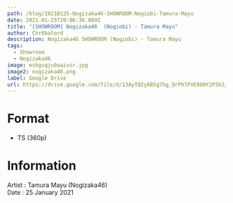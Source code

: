 ```yaml
---
path: /blog/20210125-Nogizaka46-SHOWROOM-Nogiobi-Tamura-Mayu
date: 2021-01-25T20:06:36.089Z
title: "[SHOWROOM] Nogizaka46  (Nogiobi) - Tamura Mayu"
author: Chr0balord
description: Nogizaka46 SHOWROOM (Nogiobi) - Tamura Mayu
tags:
  - Showroom
  - Nogizaka46
image: eskgsqju0aaivsr.jpg
image2: nogizaka46.png
label: Google Drive
url: https://drive.google.com/file/d/13AyTQIy6BSg7hg_QrPh7FVE08HY2P5h2/view?usp=sharing
---
```

# Format

* TS (360p)

# Information

Artist : Tamura Mayu (Nogizaka46) \
Date : 25 January 2021